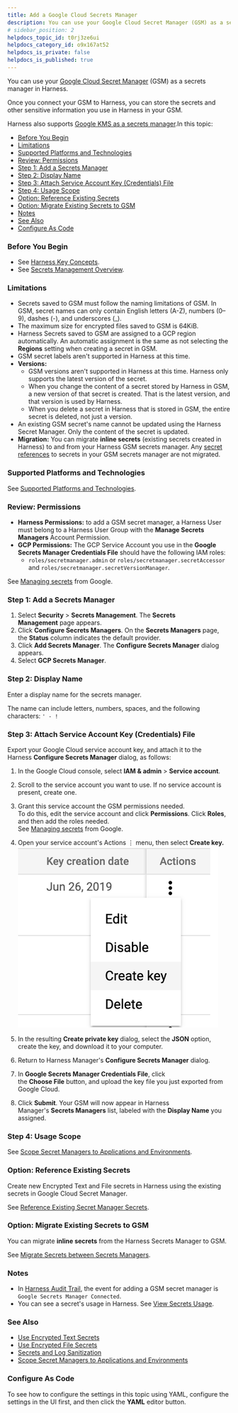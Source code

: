 ```yaml
---
title: Add a Google Cloud Secrets Manager
description: You can use your Google Cloud Secret Manager (GSM) as a secrets manager in Harness. Once you connect your GSM to Harness, you can store the secrets and other sensitive information you use in Harness…
# sidebar_position: 2
helpdocs_topic_id: t0rj3ze6ui
helpdocs_category_id: o9x167at52
helpdocs_is_private: false
helpdocs_is_published: true
---
```


You can use your [Google Cloud Secret Manager](https://cloud.google.com/secret-manager/docs) (GSM) as a secrets manager in Harness.

Once you connect your GSM to Harness, you can store the secrets and other sensitive information you use in Harness in your GSM.

Harness also supports [Google KMS as a secrets manager](add-a-google-cloud-kms-secrets-manager.md).In this topic:

* [Before You Begin](#before_you_begin)
* [Limitations](#limitations)
* [Supported Platforms and Technologies](#supported_platforms_and_technologies)
* [Review: Permissions](#review_permissions)
* [Step 1: Add a Secrets Manager](#step_1_add_a_secrets_manager)
* [Step 2: Display Name](#step_2_display_name)
* [Step 3: Attach Service Account Key (Credentials) File](#step_3_attach_service_account_key_credentials_file)
* [Step 4: Usage Scope](#step_4_usage_scope)
* [Option: Reference Existing Secrets](add-a-google-cloud-secrets-manager.md#option-reference-existing-secrets)
* [Option: Migrate Existing Secrets to GSM](#option_migrate_existing_secrets_to_gsm)
* [Notes](#notes)
* [See Also](#see_also)
* [Configure As Code](#configure_as_code)

### Before You Begin

* See [Harness Key Concepts](../../../starthere-firstgen/harness-key-concepts.md).
* See [Secrets Management Overview](secret-management.md).

### Limitations

* Secrets saved to GSM must follow the naming limitations of GSM. In GSM, secret names can only contain English letters (A-Z), numbers (0–9), dashes (-), and underscores (\_).
* The maximum size for encrypted files saved to GSM is 64KiB.
* Harness Secrets saved to GSM are assigned to a GCP region automatically. An automatic assignment is the same as not selecting the **Regions** setting when creating a secret in GSM.
* GSM secret labels aren't supported in Harness at this time.
* **Versions:**
	+ GSM versions aren't supported in Harness at this time. Harness only supports the latest version of the secret.
	+ When you change the content of a secret stored by Harness in GSM, a new version of that secret is created. That is the latest version, and that version is used by Harness.
	+ When you delete a secret in Harness that is stored in GSM, the entire secret is deleted, not just a version.
* An existing GSM secret's name cannot be updated using the Harness Secret Manager. Only the content of the secret is updated.
* **Migration:** You can migrate **inline secrets** (existing secrets created in Harness) to and from your Harness GSM secrets manager. Any [secret references](reference-existing-secrets.md) to secrets in your GSM secrets manager are not migrated.

### Supported Platforms and Technologies

See [Supported Platforms and Technologies](../../../starthere-firstgen/supported-platforms.md).

### Review: Permissions

* **Harness Permissions:** to add a GSM secret manager, a Harness User must belong to a Harness User Group with the **Manage Secrets Managers** Account Permission.
* **GCP Permissions:** The GCP Service Account you use in the **Google Secrets Manager Credentials File** should have the following IAM roles:
	+ `roles/secretmanager.admin` or `roles/secretmanager.secretAccessor` and `roles/secretmanager.secretVersionManager`.

See [Managing secrets](https://cloud.google.com/secret-manager/docs/access-control) from Google.

### Step 1: Add a Secrets Manager

1. Select **Security** > **Secrets Management**. The **Secrets Management** page appears.
2. Click **Configure Secrets Managers**. On the **Secrets Managers** page, the **Status** column indicates the default provider.
3. Click **Add Secrets Manager**. The **Configure Secrets Manager** dialog appears.
4. Select **GCP Secrets Manager**.

### Step 2: Display Name

Enter a display name for the secrets manager.

The name can include letters, numbers, spaces, and the following characters: `' - !`

### Step 3: Attach Service Account Key (Credentials) File

Export your Google Cloud service account key, and attach it to the Harness **Configure Secrets Manager** dialog, as follows:

1. In the Google Cloud console, select **IAM & admin** > **Service account**.
2. Scroll to the service account you want to use. If no service account is present, create one.
3. Grant this service account the GSM permissions needed.  
To do this, edit the service account and click **Permissions**. Click **Roles**, and then add the roles needed.  
See [Managing secrets](https://cloud.google.com/secret-manager/docs/access-control) from Google.
4. Open your service account's Actions ⋮ menu, then select **Create key.**[![](./static/add-a-google-cloud-secrets-manager-52.png)
](./static/add-a-google-cloud-secrets-manager-52.png)

5. In the resulting **Create private key** dialog, select the **JSON** option, create the key, and download it to your computer.
6. Return to Harness Manager's **Configure Secrets Manager** dialog.
7. In **Google Secrets Manager Credentials File**, click the **Choose File** button, and upload the key file you just exported from Google Cloud.
8. Click **Submit**. Your GSM will now appear in Harness Manager's **Secrets Managers** list, labeled with the **Display Name** you assigned.

### Step 4: Usage Scope

See [Scope Secret Managers to Applications and Environments](scope-secret-managers-to-applications-and-environments.md).

### Option: Reference Existing Secrets

Create new Encrypted Text and File secrets in Harness using the existing secrets in Google Cloud Secret Manager.

See [Reference Existing Secret Manager Secrets](reference-existing-secrets.md).

### Option: Migrate Existing Secrets to GSM

You can migrate **inline secrets** from the Harness Secrets Manager to GSM.

See [Migrate Secrets between Secrets Managers](migrate-secrets-between-secrets-managers.md).

### Notes

* In [Harness Audit Trail](../auditing-howtos/audit-trail.md), the event for adding a GSM secret manager is `Google Secrets Manager Connected`.
* You can see a secret's usage in Harness. See [View Secrets Usage](managing-harness-secrets.md).

### See Also

* [Use Encrypted Text Secrets](use-encrypted-text-secrets.md)
* [Use Encrypted File Secrets](use-encrypted-file-secrets.md)
* [Secrets and Log Sanitization](../../techref-category/techref-security/secrets-and-log-sanitization.md)
* [Scope Secret Managers to Applications and Environments](scope-secret-managers-to-applications-and-environments.md)

### Configure As Code

To see how to configure the settings in this topic using YAML, configure the settings in the UI first, and then click the **YAML** editor button.

